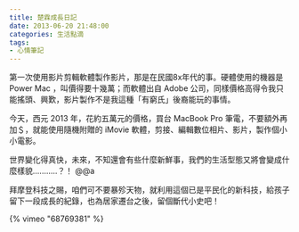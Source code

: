 ```yaml
---
title: 楚霖成長日記
date: 2013-06-20 21:48:00
categories: 生活點滴
tags:
- 心情筆記
---
```


第一次使用影片剪輯軟體製作影片，那是在民國8x年代的事。硬體使用的機器是 Power Mac ，叫價得要十幾萬；而軟體出自 Adobe 公司，同樣價格高得令我只能搖頭、興歎，影片製作不是我這種「有窮氏」後裔能玩的事情。

今天，西元 2013 年，花約五萬元的價格，買台 MacBook Pro 筆電，不要額外再加＄，就能使用隨機附贈的 iMovie 軟體，剪接、編輯數位相片、影片，製作個小小電影。

世界變化得真快，未來，不知還會有些什麼新鮮事，我們的生活型態又將會變成什麼樣貌...........？！ @@a

拜摩登科技之賜，咱們可不要暴殄天物，就利用這個已是平民化的新科技，給孩子留下一段成長的紀錄，也為居家遷台之後，留個斷代小史吧！

{% vimeo "68769381" %}
